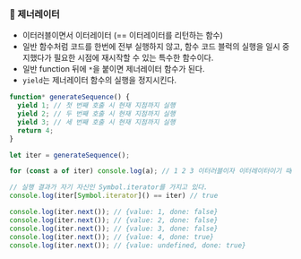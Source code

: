 ### 📌 제너레이터
* 이터러블이면서 이터레이터 (== 이터레이터를 리턴하는 함수)
* 일반 함수처럼 코드를 한번에 전부 실행하지 않고, 함수 코드 블럭의 실행을 일시 중지했다가 필요한 시점에 재시작할 수 있는 특수한 함수이다.
* 일반 function 뒤에 `*`을 붙이면 제너레이터 함수가 된다.
* `yield`는 제너레이터 함수의 실행을 정지시킨다.
```javascript
function* generateSequence() {
  yield 1; // 첫 번째 호출 시 현재 지점까지 실행
  yield 2; // 두 번째 호출 시 현재 지점까지 실행
  yield 3; // 세 번째 호출 시 현재 지점까지 실행
  return 4;
}

let iter = generateSequence();

for (const a of iter) console.log(a); // 1 2 3 이터러블이자 이터레이터이기 때문에 순회도 가능

// 실행 결과가 자기 자신인 Symbol.iterator를 가지고 있다.
console.log(iter[Symbol.iterator]() == iter) // true

console.log(iter.next()); // {value: 1, done: false}
console.log(iter.next()); // {value: 2, done: false}
console.log(iter.next()); // {value: 3, done: false}
console.log(iter.next()); // {value: 4, done: true}
console.log(iter.next()); // {value: undefined, done: true}
```